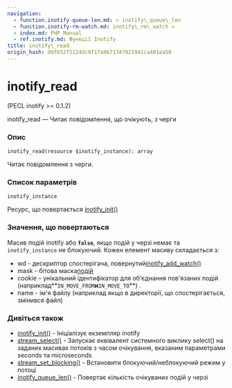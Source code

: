 ```yaml
---
navigation:
  - function.inotify-queue-len.md: « inotify\_queue\_len
  - function.inotify-rm-watch.md: inotify\_rm\_watch »
  - index.md: PHP Manual
  - ref.inotify.md: Функції Inotify
title: inotify\_read
origin_hash: ddf652f5224dc9f1fa9671347921941ca401ea50
---
```

# inotify\_read

(PECL inotify >= 0.1.2)

inotify\_read — Читає повідомлення, що очікують, з черги

### Опис

```methodsynopsis
inotify_read(resource $inotify_instance): array
```

Читає повідомлення з черги.

### Список параметрів

`inotify_instance`

Ресурс, що повертається [inotify\_init()](function.inotify-init.md)

### Значення, що повертаються

Масив подій inotify або **`false`**, якщо подій у черзі немає та `inotify_instance` не блокуючий. Кожен елемент масиву складається з:

-   wd - дескриптор спостерігача, повернутий[inotify\_add\_watch()](function.inotify-add-watch.md)
-   mask - бітова маска[подій](inotify.constants.md)
-   cookie – унікальний ідентифікатор для об'єднання пов'язаних подій (наприклад\*\*`IN_MOVE_FROM`**и**`IN_MOVE_TO`\*\*) .
-   name - ім'я файлу (наприклад якщо в директорії, що спостерігається, змінився файл)

### Дивіться також

-   [inotify\_init()](function.inotify-init.md) \- Ініціалізує екземпляр inotify
-   [stream\_select()](function.stream-select.md) \- Запускає еквівалент системного виклику select() на заданих масивах потоків з часом очікування, вказаним параметрами seconds та microseconds
-   [stream\_set\_blocking()](function.stream-set-blocking.md) \- Встановити блокуючий/неблокуючий режим у потоці
-   [inotify\_queue\_len()](function.inotify-queue-len.md) \- Повертає кількість очікуваних подій у черзі
